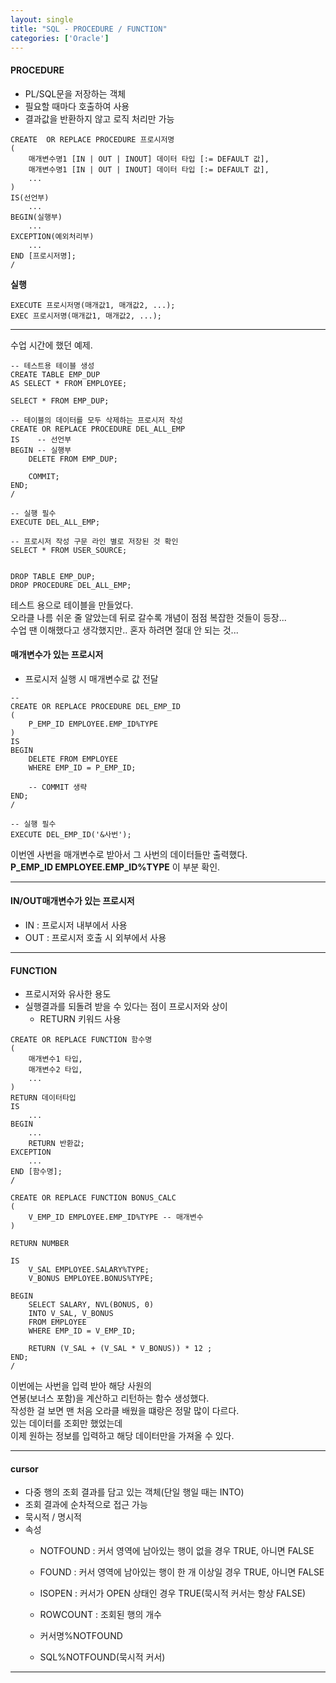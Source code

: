 ```yaml
---
layout: single
title: "SQL - PROCEDURE / FUNCTION"
categories: ['Oracle']
---
```


#### PROCEDURE
* PL/SQL문을 저장하는 객체
* 필요할 때마다 호출하여 사용
* 결과값을 반환하지 않고 로직 처리만 가능
   
```
CREATE  OR REPLACE PROCEDURE 프로시저명
(
    매개변수명1 [IN | OUT | INOUT] 데이터 타입 [:= DEFAULT 값],
    매개변수명1 [IN | OUT | INOUT] 데이터 타입 [:= DEFAULT 값],
    ...
)
IS(선언부) 
    ...
BEGIN(실행부)
    ...
EXCEPTION(예외처리부)
    ...
END [프로시저명];
/
```   
   
**실행**
   
```
EXECUTE 프로시저명(매개값1, 매개값2, ...);
EXEC 프로시저명(매개값1, 매개값2, ...);
```   
   
***

수업 시간에 했던 예제.
   
```
-- 테스트용 테이블 생성
CREATE TABLE EMP_DUP
AS SELECT * FROM EMPLOYEE;

SELECT * FROM EMP_DUP;

-- 테이블의 데이터를 모두 삭제하는 프로시저 작성
CREATE OR REPLACE PROCEDURE DEL_ALL_EMP
IS    -- 선언부
BEGIN -- 실행부
    DELETE FROM EMP_DUP;
    
    COMMIT;
END;
/

-- 실행 필수
EXECUTE DEL_ALL_EMP;

-- 프로시저 작성 구문 라인 별로 저장된 것 확인
SELECT * FROM USER_SOURCE;


DROP TABLE EMP_DUP;
DROP PROCEDURE DEL_ALL_EMP;
```   
   
테스트 용으로 테이블을 만들었다.   
오라클 나름 쉬운 줄 알았는데 뒤로 갈수록 개념이 점점 복잡한 것들이 등장...   
수업 땐 이해했다고 생각했지만.. 혼자 하려면 절대 안 되는 것...   
   
#### 매개변수가 있는 프로시저
* 프로시저 실행 시 매개변수로 값 전달
   
```
-- 
CREATE OR REPLACE PROCEDURE DEL_EMP_ID
(
    P_EMP_ID EMPLOYEE.EMP_ID%TYPE
)
IS
BEGIN
    DELETE FROM EMPLOYEE
    WHERE EMP_ID = P_EMP_ID;
    
    -- COMMIT 생략
END;
/

-- 실행 필수
EXECUTE DEL_EMP_ID('&사번');
```   
   
이번엔 사번을 매개변수로 받아서 그 사번의 데이터들만 출력했다.   
**P_EMP_ID EMPLOYEE.EMP_ID%TYPE** 이 부분 확인.   
   
***

#### IN/OUT매개변수가 있는 프로시저
* IN : 프로시저 내부에서 사용
* OUT : 프로시저 호출 시 외부에서 사용
   
***

#### FUNCTION
* 프로시저와 유사한 용도
* 실행결과를 되돌려 받을 수 있다는 점이 프로시저와 상이
  * RETURN 키워드 사용   
   
```
CREATE OR REPLACE FUNCTION 함수명
(
    매개변수1 타입,
    매개변수2 타입,
    ...
)
RETURN 데이터타입
IS
    ...
BEGIN
    ...
    RETURN 반환값;
EXCEPTION
    ...
END [함수명];
/
```   
   
```
CREATE OR REPLACE FUNCTION BONUS_CALC
(
    V_EMP_ID EMPLOYEE.EMP_ID%TYPE -- 매개변수
)

RETURN NUMBER

IS
    V_SAL EMPLOYEE.SALARY%TYPE;
    V_BONUS EMPLOYEE.BONUS%TYPE;
    
BEGIN
    SELECT SALARY, NVL(BONUS, 0)
    INTO V_SAL, V_BONUS
    FROM EMPLOYEE
    WHERE EMP_ID = V_EMP_ID;
    
    RETURN (V_SAL + (V_SAL * V_BONUS)) * 12 ;
END;
/
```   
   
이번에는 사번을 입력 받아 해당 사원의   
연봉(보너스 포함)을 계산하고 리턴하는 함수 생성했다.   
작성한 걸 보면 맨 처음 오라클 배웠을 떄랑은 정말 많이 다르다.   
있는 데이터를 조회만 했었는데   
이제 원하는 정보를 입력하고 해당 데이터만을 가져올 수 있다.   
   
***

#### cursor
* 다중 행의 조회 결과를 담고 있는 객체(단일 행일 때는 INTO)
* 조회 결과에 순차적으로 접근 가능
* 묵시적 / 명시적
* 속성
    * NOTFOUND : 커서 영역에 남아있는 행이 없을 경우 TRUE, 아니면 FALSE
    * FOUND    : 커서 영역에 남아있는 행이 한 개 이상일 경우 TRUE, 아니면 FALSE
    * ISOPEN   : 커서가 OPEN 상태인 경우 TRUE(묵시적 커서는 항상 FALSE)
    * ROWCOUNT : 조회된 행의 개수   
       
    * 커서명%NOTFOUND
    * SQL%NOTFOUND(묵시적 커서)   
    
***